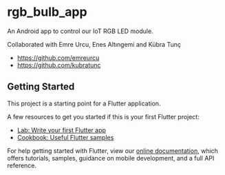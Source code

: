# rgb_bulb_app

An Android app to control our IoT RGB LED module.

Collaborated with Emre Urcu, Enes Altıngemi and Kübra Tunç
- https://github.com/emreurcu
- https://github.com/kubratunc

## Getting Started

This project is a starting point for a Flutter application.

A few resources to get you started if this is your first Flutter project:

- [Lab: Write your first Flutter app](https://flutter.dev/docs/get-started/codelab)
- [Cookbook: Useful Flutter samples](https://flutter.dev/docs/cookbook)

For help getting started with Flutter, view our
[online documentation](https://flutter.dev/docs), which offers tutorials,
samples, guidance on mobile development, and a full API reference.
